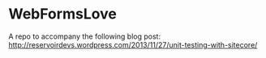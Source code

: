 WebFormsLove
============
A repo to accompany the following blog post:  http://reservoirdevs.wordpress.com/2013/11/27/unit-testing-with-sitecore/
